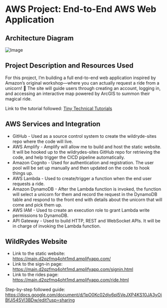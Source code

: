 # AWS Project: End-to-End AWS Web Application

## Architecture Diagram

![Image](https://github.com/user-attachments/assets/1d21b90a-eb59-47b4-a379-a60c6286e699)

## Project Description and Resources Used

For this project, I’m building a full end-to-end web application inspired by Amazon’s original workshop—where you can actually request a ride from a unicorn! 🦄 The site will guide users through creating an account, logging in, and accessing an interactive map powered by ArcGIS to summon their magical ride.

Link to the tutorial followed: [Tiny Technical Tutorials](https://www.youtube.com/watch?v=K6v6t5z6AsU)

## AWS Services and Integration

- GitHub - Used as a source control system to create the wildryde-sites repo where the code will live.
- AWS Amplify - Amplify will allow me to build and host the static website. It will be hooked up to the wildrydes-sites GitHub repo for retrieving the code, and help trigger the CICD pipeline automatically.
- Amazon Cognito - Used for authentication and registration. The user pool will be set up manually and then updated on the code to hook things up.
- AWS Lambda - Used to create/trigger a function when the end user requests a ride.
- Amazon DynamoDB - After the Lambda function is invoked, the function will select a unicorn for them and record the request in the DynamoDB table and respond to the front end with details about the unicorn that will come and pick them up.
- AWS IAM - Used to create an execution role to grant Lambda write permissions to DynamoDB.
- API Gateway - Used to build HTTP, REST and WebSocket APIs. It will be in charge of invoking the Lambda function.

## WildRydes Website

- Link to the static website: https://main.d2qzfmq4oht1md.amplifyapp.com/ 
- Link to the sign-in page: https://main.d2qzfmq4oht1md.amplifyapp.com/signin.html 
- Link to the rides page: https://main.d2qzfmq4oht1md.amplifyapp.com/ride.html 

Step-by-step followed guide: https://docs.google.com/document/d/1pO0Kc02djy6pl5VeJXP4KS10JA3yOiBfJi54SVl3BDw/edit?usp=sharing
